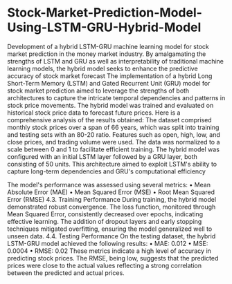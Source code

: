 # Stock-Market-Prediction-Model-Using-LSTM-GRU-Hybrid-Model
 Development of a hybrid LSTM-GRU machine learning model for stock market prediction in the money market industry. By amalgamating the strengths of LSTM and GRU as well as interpretability of traditional machine learning models, the hybrid model seeks to enhance the predictive accuracy of stock market forecast
The implementation of a hybrid Long Short-Term Memory (LSTM) and Gated Recurrent Unit (GRU) 
model for stock market prediction aimed to leverage the strengths of both architectures to capture the 
intricate temporal dependencies and patterns in stock price movements. The hybrid model was trained 
and evaluated on historical stock price data to forecast future prices. Here is a comprehensive analysis of 
the results obtained:
The dataset comprised monthly stock prices over a span of 66 years, which was split into training and 
testing sets with an 80-20 ratio. Features such as open, high, low, and close prices, and trading volume 
were used. The data was normalized to a scale between 0 and 1 to facilitate efficient training. The hybrid 
model was configured with an initial LSTM layer followed by a GRU layer, both consisting of 50 units. 
This architecture aimed to exploit LSTM's ability to capture long-term dependencies and GRU's 
computational efficiency

 
The model's performance was assessed using several metrics:
• Mean Absolute Error (MAE)
• Mean Squared Error (MSE)
• Root Mean Squared Error (RMSE)
4.3. Training Performance
During training, the hybrid model demonstrated robust convergence. The loss function, monitored 
through Mean Squared Error, consistently decreased over epochs, indicating effective learning. The 
addition of dropout layers and early stopping techniques mitigated overfitting, ensuring the model 
generalized well to unseen data.
4.4. Testing Performance
On the testing dataset, the hybrid LSTM-GRU model achieved the following results:
• MAE: 0.012
• MSE: 0.0004
• RMSE: 0.02
These metrics indicate a high level of accuracy in predicting stock prices. The RMSE, being low, suggests 
that the predicted prices were close to the actual values reflecting a strong correlation between the predicted 
and actual prices.
